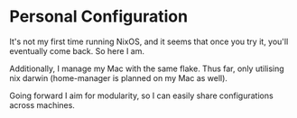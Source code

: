 # Personal Configuration

It's not my first time running NixOS, and it seems that once you try it, you'll eventually come back. So here I am.

Additionally, I manage my Mac with the same flake. Thus far, only utilising nix darwin (home-manager is planned on my Mac as well).

Going forward I aim for modularity, so I can easily share configurations across machines.
